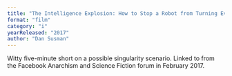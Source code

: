 ```yaml
---
title: "The Intelligence Explosion: How to Stop a Robot from Turning Evil"
format: "film"
category: "i"
yearReleased: "2017"
author: "Dan Susman"
---
```

 Witty five-minute short on a possible singularity scenario. Linked to from the  Facebook Anarchism and Science Fiction forum in February 2017.
